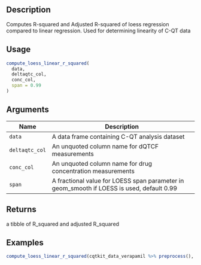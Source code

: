 ## Description

Computes R-squared and Adjusted R-squared of loess regression
 compared to linear regression. Used for determining linearity
 of C-QT data

## Usage

```r
compute_loess_linear_r_squared(
  data,
  deltaqtc_col,
  conc_col,
  span = 0.99
)
```

## Arguments

| Name | Description |
|------|-------------|
| `data` | A data frame containing C-QT analysis dataset |
| `deltaqtc_col` | An unquoted column name for dQTCF measurements |
| `conc_col` | An unquoted column name for drug concentration measurements |
| `span` | A fractional value for LOESS span parameter in geom_smooth if LOESS is used, default 0.99 |

## Returns

a tibble of R_squared and adjusted R_squared

## Examples

```r
compute_loess_linear_r_squared(cqtkit_data_verapamil %>% preprocess(), deltaQTCF, CONC)
```


